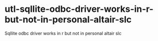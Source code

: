 # utl-sqllite-odbc-driver-works-in-r-but-not-in-personal-altair-slc
Sqllite odbc driver works in r but not in personal altair slc
